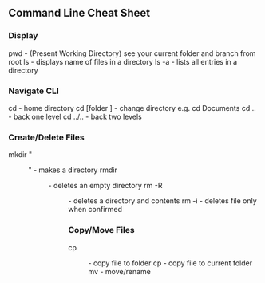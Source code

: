 ## Command Line Cheat Sheet

### Display
pwd - (Present Working Directory) see your current folder and branch from root 
ls - displays name of files in a directory
ls -a - lists all entries in a directory

### Navigate CLI
cd - home directory
cd [folder ] - change directory e.g. cd Documents
cd .. - back one level
cd ../.. - back two levels

### Create/Delete Files
mkdir "<dir>" - makes a directory
rmdir <dir> - deletes an empty directory
rm -R <dir> - deletes a directory and contents
rm -i <file> - deletes file only when confirmed

### Copy/Move Files
cp <file> <dir> - copy file to folder
cp <file> <newFile> - copy file to current folder
mv <file> <newFile> - move/rename
